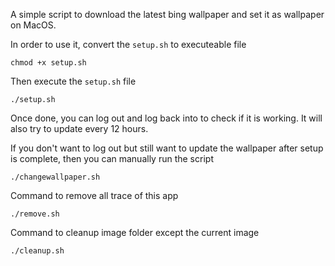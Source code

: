 A simple script to download the latest bing wallpaper and set it as wallpaper on MacOS.

In order to use it, convert the `setup.sh` to executeable file
```
chmod +x setup.sh
```
Then execute the `setup.sh` file 

```
./setup.sh
```

Once done, you can log out and log back into to check if it is working. It will also try to update every 12 hours. 

If you don't want to log out but still want to update the wallpaper after setup is complete, then you can manually run the script

```
./changewallpaper.sh
```

Command to remove all trace of this app

```
./remove.sh
```

Command to cleanup image folder except the current image

```
./cleanup.sh
```